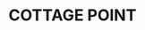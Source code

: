 ---
lastmod: '2025-04-06T06:05:20+00:00'
latitude: -33.650999
layout: suburb
longitude: 151.216929
postcode: '2084'
state: NSW
title: COTTAGE POINT
url: /nsw/cottage-point/
---
